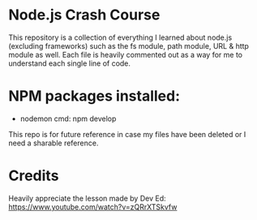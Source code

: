# Node.js Crash Course

This repository is a collection of everything I learned about node.js (excluding frameworks) such as the fs module, path module, URL & http module as well. Each file is heavily commented out as a way for me to understand each single line of code.

# NPM packages installed:
- nodemon
cmd: npm develop

This repo is for future reference in case my files have been deleted or I need a sharable reference. 

# Credits
Heavily appreciate the lesson made by Dev Ed: https://www.youtube.com/watch?v=zQRrXTSkvfw
